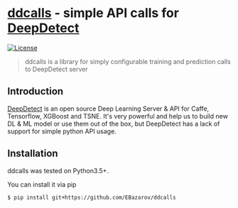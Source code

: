 # [ddcalls](https://github.com/EBazarov/ddcalls) - simple API calls for [DeepDetect](https://github.com/beniz/deepdetect)
[![License](https://img.shields.io/badge/License-Apache%202.0-blue.svg)](https://opensource.org/licenses/Apache-2.0)
> ddcalls is a library for simply configurable training and prediction calls to DeepDetect server

## Introduction
[DeepDetect](https://github.com/beniz/deepdetect) is an open source Deep Learning Server & API for Caffe, Tensorflow, XGBoost and TSNE. It's very powerful and help us to build new DL & ML model or use them out of the box, but DeepDetect has a lack of support for simple python API usage.       

## Installation

ddcalls was tested on Python3.5+.

You can install it via pip
```
$ pip install git+https://github.com/EBazarov/ddcalls
```


